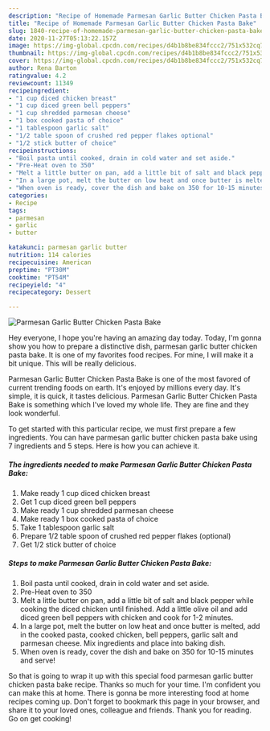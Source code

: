 ```yaml
---
description: "Recipe of Homemade Parmesan Garlic Butter Chicken Pasta Bake"
title: "Recipe of Homemade Parmesan Garlic Butter Chicken Pasta Bake"
slug: 1840-recipe-of-homemade-parmesan-garlic-butter-chicken-pasta-bake
date: 2020-11-27T05:13:22.157Z
image: https://img-global.cpcdn.com/recipes/d4b1b8be834fccc2/751x532cq70/parmesan-garlic-butter-chicken-pasta-bake-recipe-main-photo.jpg
thumbnail: https://img-global.cpcdn.com/recipes/d4b1b8be834fccc2/751x532cq70/parmesan-garlic-butter-chicken-pasta-bake-recipe-main-photo.jpg
cover: https://img-global.cpcdn.com/recipes/d4b1b8be834fccc2/751x532cq70/parmesan-garlic-butter-chicken-pasta-bake-recipe-main-photo.jpg
author: Rena Barton
ratingvalue: 4.2
reviewcount: 11349
recipeingredient:
- "1 cup diced chicken breast"
- "1 cup diced green bell peppers"
- "1 cup shredded parmesan cheese"
- "1 box cooked pasta of choice"
- "1 tablespoon garlic salt"
- "1/2 table spoon of crushed red pepper flakes optional"
- "1/2 stick butter of choice"
recipeinstructions:
- "Boil pasta until cooked, drain in cold water and set aside."
- "Pre-Heat oven to 350"
- "Melt a little butter on pan, add a little bit of salt and black pepper while cooking the diced chicken until finished. Add a little olive oil and add diced green bell peppers with chicken and cook for 1-2 minutes."
- "In a large pot, melt the butter on low heat and once butter is melted, add in the cooked pasta, cooked chicken, bell peppers, garlic salt and parmesan cheese. Mix ingredients and place into baking dish."
- "When oven is ready, cover the dish and bake on 350 for 10-15 minutes and serve!"
categories:
- Recipe
tags:
- parmesan
- garlic
- butter

katakunci: parmesan garlic butter 
nutrition: 114 calories
recipecuisine: American
preptime: "PT30M"
cooktime: "PT54M"
recipeyield: "4"
recipecategory: Dessert

---
```



![Parmesan Garlic Butter Chicken Pasta Bake](https://img-global.cpcdn.com/recipes/d4b1b8be834fccc2/751x532cq70/parmesan-garlic-butter-chicken-pasta-bake-recipe-main-photo.jpg)

Hey everyone, I hope you're having an amazing day today. Today, I'm gonna show you how to prepare a distinctive dish, parmesan garlic butter chicken pasta bake. It is one of my favorites food recipes. For mine, I will make it a bit unique. This will be really delicious.



Parmesan Garlic Butter Chicken Pasta Bake is one of the most favored of current trending foods on earth. It's enjoyed by millions every day. It's simple, it is quick, it tastes delicious. Parmesan Garlic Butter Chicken Pasta Bake is something which I've loved my whole life. They are fine and they look wonderful.


To get started with this particular recipe, we must first prepare a few ingredients. You can have parmesan garlic butter chicken pasta bake using 7 ingredients and 5 steps. Here is how you can achieve it.

<!--inarticleads1-->

##### The ingredients needed to make Parmesan Garlic Butter Chicken Pasta Bake:

1. Make ready 1 cup diced chicken breast
1. Get 1 cup diced green bell peppers
1. Make ready 1 cup shredded parmesan cheese
1. Make ready 1 box cooked pasta of choice
1. Take 1 tablespoon garlic salt
1. Prepare 1/2 table spoon of crushed red pepper flakes (optional)
1. Get 1/2 stick butter of choice




<!--inarticleads2-->

##### Steps to make Parmesan Garlic Butter Chicken Pasta Bake:

1. Boil pasta until cooked, drain in cold water and set aside.
1. Pre-Heat oven to 350
1. Melt a little butter on pan, add a little bit of salt and black pepper while cooking the diced chicken until finished. Add a little olive oil and add diced green bell peppers with chicken and cook for 1-2 minutes.
1. In a large pot, melt the butter on low heat and once butter is melted, add in the cooked pasta, cooked chicken, bell peppers, garlic salt and parmesan cheese. Mix ingredients and place into baking dish.
1. When oven is ready, cover the dish and bake on 350 for 10-15 minutes and serve!




So that is going to wrap it up with this special food parmesan garlic butter chicken pasta bake recipe. Thanks so much for your time. I'm confident you can make this at home. There is gonna be more interesting food at home recipes coming up. Don't forget to bookmark this page in your browser, and share it to your loved ones, colleague and friends. Thank you for reading. Go on get cooking!

